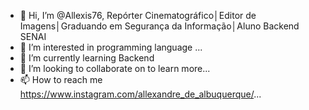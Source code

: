 - 👋 Hi, I’m @Allexis76, Repórter Cinematográfico│Editor de Imagens│Graduando em Segurança da Informação│Aluno Backend SENAI
- 👀 I’m interested in programming language ...
- 🌱 I’m currently learning  Backend
- 💞️ I’m looking to collaborate on to learn more...
- 📫 How to reach me https://www.instagram.com/allexandre_de_albuquerque/...

<!---
Allexis76/Allexis76 is a ✨ special ✨ repository because its `README.md` (this file) appears on your GitHub profile.
You can click the Preview link to take a look at your changes.
--->
